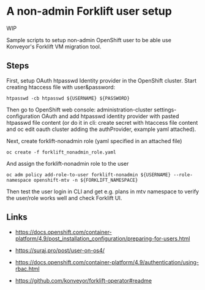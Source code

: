 # A non-admin Forklift user setup

WIP

Sample scripts to setup non-admin OpenShift user to be able use Konveyor's Forklift VM migration tool.

## Steps

First, setup OAuth htpasswd Identity provider in the OpenShift cluster. Start creating htaccess file with user&password:

```
htpasswd -cb htpasswd ${USERNAME} ${PASSWORD}
```

Then go to OpenShift web console: administration-cluster settings-configuration OAuth and add htpasswd identity provider with pasted htpasswd file content (or do it in cli: create secret with htaccess file content and oc edit oauth cluster adding the authProvider, example yaml attached).


Next, create forklift-nonadmin role (yaml specified in an attached file)

```
oc create -f forklift_nonadmin_role.yaml
```

And assign the forklift-nonadmin role to the user

```
oc adm policy add-role-to-user forklift-nonadmin ${USERNAME} --role-namespace openshift-mtv -n ${FORKLIFT_NAMESPACE}
```

Then test the user login in CLI and get e.g. plans in mtv namespace to verify the user/role works well and check Forklift UI.

## Links

- https://docs.openshift.com/container-platform/4.9/post_installation_configuration/preparing-for-users.html
- https://suraj.pro/post/user-on-os4/
- https://docs.openshift.com/container-platform/4.9/authentication/using-rbac.html

- https://github.com/konveyor/forklift-operator#readme

